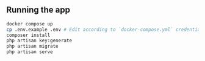 ## Running the app
```bash
docker compose up
cp .env.example .env # Edit according to `docker-compose.yml` credentials
composer install
php artisan key:generate
php artisan migrate
php artisan serve
```
